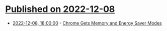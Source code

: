 # [Published on 2022-12-08](index.md)

* [2022-12-08, 18:00:00](https://tech.slashdot.org/story/22/12/08/1723207/chrome-gets-memory-and-energy-saver-modes?utm_source=rss1.0mainlinkanon&utm_medium=feed) - [Chrome Gets Memory and Energy Saver Modes](https://tech.slashdot.org/story/22/12/08/1723207/chrome-gets-memory-and-energy-saver-modes?utm_source=rss1.0mainlinkanon&utm_medium=feed)
